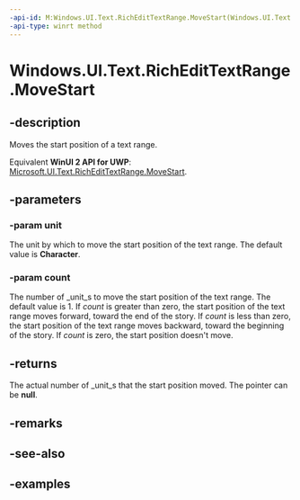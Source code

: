 ```yaml
---
-api-id: M:Windows.UI.Text.RichEditTextRange.MoveStart(Windows.UI.Text.TextRangeUnit,System.Int32)
-api-type: winrt method
---
```


<!-- Method syntax.
public int RichEditTextRange.MoveStart(TextRangeUnit unit, Int32 count)
-->

# Windows.UI.Text.RichEditTextRange.MoveStart

## -description

Moves the start position of a text range.

Equivalent **WinUI 2 API for UWP**: [Microsoft.UI.Text.RichEditTextRange.MoveStart](/windows/winui/api/microsoft.ui.text.richedittextrange.movestart).

## -parameters
### -param unit

The unit by which to move the start position of the text range. The default value is **Character**.

### -param count

The number of _unit_s to move the start position of the text range. The default value is 1. If _count_ is greater than zero, the start position of the text range moves forward, toward the end of the story. If _count_ is less than zero, the start position of the text range moves backward, toward the beginning of the story. If _count_ is zero, the start position doesn't move.

## -returns

The actual number of _unit_s that the start position moved. The pointer can be **null**.

## -remarks

## -see-also

## -examples

